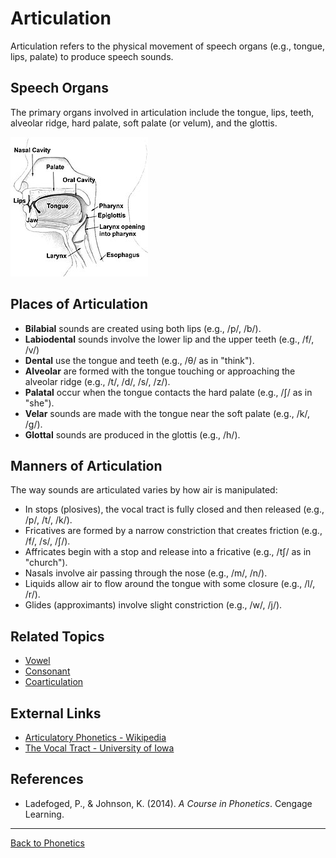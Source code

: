 # Articulation

Articulation refers to the physical movement of speech organs (e.g., tongue, lips, palate) to produce speech sounds.

## Speech Organs

The primary organs involved in articulation include the tongue, lips, teeth, alveolar ridge, hard palate, soft palate (or velum), and the glottis.

![Articulation organs](../../../../assets/articulation.jpg)

## Places of Articulation

- **Bilabial** sounds are created using both lips (e.g., /p/, /b/).
- **Labiodental** sounds involve the lower lip and the upper teeth (e.g., /f/, /v/)
- **Dental** use the tongue and teeth (e.g., /θ/ as in "think").
- **Alveolar** are formed with the tongue touching or approaching the alveolar ridge (e.g., /t/, /d/, /s/, /z/).
- **Palatal** occur when the tongue contacts the hard palate (e.g., /ʃ/ as in "she").
- **Velar** sounds are made with the tongue near the soft palate (e.g., /k/, /g/).
- **Glottal** sounds are produced in the glottis (e.g., /h/).

## Manners of Articulation

The way sounds are articulated varies by how air is manipulated:

- In stops (plosives), the vocal tract is fully closed and then released (e.g., /p/, /t/, /k/).
- Fricatives are formed by a narrow constriction that creates friction (e.g., /f/, /s/, /ʃ/).
- Affricates begin with a stop and release into a fricative (e.g., /tʃ/ as in "church").
- Nasals involve air passing through the nose (e.g., /m/, /n/).
- Liquids allow air to flow around the tongue with some closure (e.g., /l/, /r/).
- Glides (approximants) involve slight constriction (e.g., /w/, /j/).

## Related Topics

- [Vowel](Vowel.md)
- [Consonant](Consonant.md)
- [Coarticulation](Coarticulation.md)

## External Links

- [Articulatory Phonetics - Wikipedia](https://en.wikipedia.org/wiki/Articulatory_phonetics)
- [The Vocal Tract - University of Iowa](https://soundsofspeech.uiowa.edu/)

## References

- Ladefoged, P., & Johnson, K. (2014). *A Course in Phonetics*. Cengage Learning.

---

[Back to Phonetics](../README.md)
